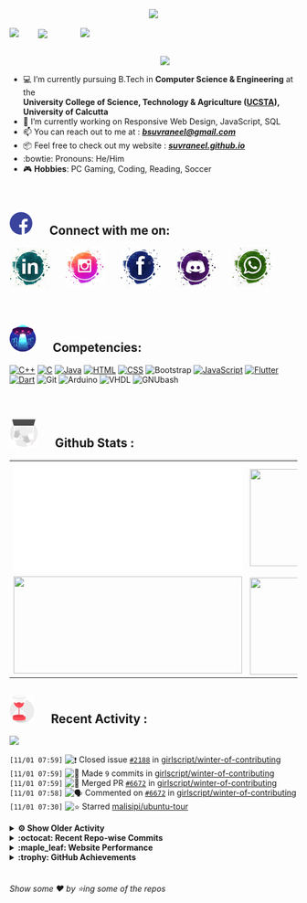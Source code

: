 <!--
[![Header](https://raw.githubusercontent.com/Suvraneel/Suvraneel/master/res/Github%20readme%20Header.png "Portfolio Website")]
(https://suvraneel.github.io/)
-->
<p align="center">
<img src="https://profile-counter.glitch.me/{Suvraneel}/count.svg"></p>

<p>
  <a href=https://open.spotify.com/user/4bio4arq8izb9sba4ly6al54v>
   <img align="right" src="https://spotify-diablo.vercel.app/api/spotify" height=auto width="380">
  </a>
  <img align="center" src="https://readme-typing-svg.herokuapp.com?font=Playfair+Display&color=F70000&size=30&center=true&vCenter=true&multiline=true&weight=100&height=100&width=220&lines=Hey+there%2C;I'm+Suvraneel+!">
  <img align="left" src="https://media.tenor.com/images/043986fe5f470eeb6d86515e6cda30fe/tenor.gif" width="50">
</p>
<br>
<a href="https://suvraneel.github.io" target="_blank"><img align='right' src="https://raw.githubusercontent.com/Suvraneel/Suvraneel/master/res/readme_banner.gif" width="240" height="auto"></a>
<br>

- :computer: I’m currently pursuing B.Tech in **Computer Science & Engineering** at the  
   **University College of Science, Technology & Agriculture ([UCSTA](http://www.caluniv-ucsta.net/)), University of Calcutta**
- :crystal_ball: I’m currently working on Responsive Web Design, JavaScript, SQL
- :mailbox: You can reach out to me at : ***bsuvraneel@gmail.com***
- :package: Feel free to check out my website : [***suvraneel.github.io***](https://suvraneel.github.io/)
- :bowtie: Pronouns: He/Him
- :video_game: **Hobbies**: PC Gaming, Coding, Reading, Soccer

<br>
<h2 align=left>
<img src="https://raw.githubusercontent.com/Suvraneel/Suvraneel/master/res/social.gif" height="40" width= auto>
&nbsp;&nbsp;&nbsp;&nbsp;
Connect with me on:
<br></h2>

<p>
<a href="https://www.linkedin.com/in/suvraneel-bhuin" target="_blank">
<img src="https://raw.githubusercontent.com/Suvraneel/Suvraneel/master/res/in.png" height="70" width= auto></a>
&nbsp;&nbsp;&nbsp;&nbsp;&nbsp;
<a href="https://www.instagram.com/el_diablo_suvraneel" target="_blank">
<img src="https://github.com/Suvraneel/Suvraneel/blob/master/res/ig.png" height="70" width= auto></a>
&nbsp;&nbsp;&nbsp;&nbsp;&nbsp;
<!--<a href="https://github.com/Suvraneel" target="_blank">
<img src="https://raw.githubusercontent.com/Suvraneel/Suvraneel/master/res/github.png" height="35" width= auto></a>
&nbsp;&nbsp;&nbsp;&nbsp;&nbsp;-->
<a href="https://www.facebook.com/suvraneel.bhuin" target="_blank">
<img src="https://raw.githubusercontent.com/Suvraneel/Suvraneel/master/res/fb.png" height="70" width= auto></a>
&nbsp;&nbsp;&nbsp;&nbsp;&nbsp;
<a href="https://discord.com/users/851345743935045652/" id="discord">
<img src="https://raw.githubusercontent.com/Suvraneel/Suvraneel/master/res/dc.jpg" height="70" width= auto></a>
&nbsp;&nbsp;&nbsp;&nbsp;&nbsp;
<a href="https://api.whatsapp.com/send?phone=917001967224&text=Hi!%20Suvraneel!!" id="whatsapp">
<img src="https://raw.githubusercontent.com/Suvraneel/Suvraneel/master/res/wp.png" height="70" width= auto></a>
</p>

<!-- Attribution: "Icon made by Freepik from www.flaticon.com"-->
<!--
- **Gmail**: &nbsp;&nbsp;&nbsp;&nbsp;&nbsp;&nbsp;&nbsp;&nbsp;&nbsp;&nbsp;&nbsp;&nbsp; bsuvraneel@gmail.com
- **LinkedIn**: &nbsp;&nbsp;&nbsp;&nbsp;&nbsp;&nbsp;&nbsp;&nbsp; https://www.linkedin.com/in/suvraneel-bhuin/
- **Facebook**: &nbsp;&nbsp;&nbsp;&nbsp;&nbsp;&nbsp; https://www.facebook.com/suvraneel.bhuin
- **Instagram**: &nbsp;&nbsp;&nbsp;&nbsp;&nbsp; https://www.instagram.com/el_diablo_suvraneel
- **Discord**: &nbsp;&nbsp;&nbsp;&nbsp;&nbsp;&nbsp;&nbsp;&nbsp;&nbsp; https://discord.com/users/851345743935045652/
- **WhatsApp**: &nbsp;&nbsp;&nbsp; [+91 7001967224](https://api.whatsapp.com/send?phone=917001967224&text=Hi!%20Suvraneel!!)
-->

<br>
<h2 align=left>
<img src="https://raw.githubusercontent.com/Suvraneel/Suvraneel/master/res/ufo.gif" height="50" width= auto>
&nbsp;&nbsp;&nbsp;&nbsp;
Competencies:
<br></h2>

[![C++](https://img.shields.io/badge/CPP-blue?style=for-the-badge&logo=cplusplus&labelColor=006199)](https://github.com/Suvraneel/Codechef/search?l=c%2B%2B)
[![C](https://img.shields.io/badge/C-black?style=for-the-badge&logo=c&labelColor=black&color=404040)](https://github.com/Suvraneel/Codechef/search?l=C)
[![Java](https://img.shields.io/badge/Java-orange?style=for-the-badge&logo=java&labelColor=e65c00&color=FE7D37)](https://github.com/Suvraneel/Codechef/search?l=Java)
[![HTML](https://img.shields.io/badge/HTML5-black?style=for-the-badge&logo=html5&labelColor=black&color=red)](https://github.com/Suvraneel/Suvraneel.github.io/search?l=html)
[![CSS](https://img.shields.io/badge/CSS3-blue?style=for-the-badge&logo=css3&labelColor=006199)](https://github.com/Suvraneel/Suvraneel.github.io/search?l=CSS)
![Bootstrap](https://img.shields.io/badge/Bootstrap-purple?style=for-the-badge&logo=bootstrap&labelColor=black&color=7952B3)
[![JavaScript](https://img.shields.io/badge/Javascript-yellow?style=for-the-badge&logo=javascript&labelColor=black&color=DFA200)](https://github.com/Suvraneel/Suvraneel/search?l=javascript)
[![Flutter](https://img.shields.io/badge/Flutter-blue?style=for-the-badge&logo=flutter&labelColor=0a97c2&color=0dbdf2)](https://github.com/Suvraneel/Diablo-Music/search?l=dart)
[![Dart](https://img.shields.io/badge/Dart-blue?style=for-the-badge&logo=dart&labelColor=1f7a7a&color=2eb8b8)](https://github.com/Suvraneel/Diablo-Music/search?l=dart)
![Git](https://img.shields.io/badge/Git-red?style=for-the-badge&logo=git&labelColor=black&color=red)
![Arduino](https://img.shields.io/badge/Arduino-blue?style=for-the-badge&logo=arduino&labelColor=black&color=00979D)
![VHDL](https://img.shields.io/badge/VHDL-red?style=for-the-badge&logo=xilinx&labelColor=cc0000&color=ff4d4d)
![GNUbash](https://img.shields.io/badge/GNU_Bash-blue?style=for-the-badge&logo=gnubash&labelColor=black&color=4EAA25)

<br>
<h2 align=left>
<img src="https://raw.githubusercontent.com/Suvraneel/Suvraneel/master/res/laptop.gif" height="50" width= auto>
&nbsp;&nbsp;&nbsp;&nbsp;
Github Stats :
<br></h2>

<table>
  <tr>
    <td align="center">
      <img alt="" width="400" src="https://github.com/Suvraneel/Suvraneel/blob/master/metrics.plugin.isocalendar.svg">
    </td>
    <td align="center">
        <img align="right" src ="https://github-readme-stats.vercel.app/api/top-langs/?username=suvraneel&layout=compact&hide_border=true&theme=vision-friendly-dark&langs_count=10&hide=jupyter%20notebook,tex,php" height="170px" width="360px">
    </td>
  </tr>
  <tr>
    <td align="center">
      <img alt="" width="400" src="https://github-readme-stats.vercel.app/api?username=suvraneel&show_icons=true&theme=vision-friendly-dark&hide_border=true" width="360px" height="170px" >
    </td>
    <td align="center">
        <img align="right" src ="https://github-readme-streak-stats.herokuapp.com?user=suvraneel&theme=vision-friendly-dark&hide_border=true" width="360px" height="170px">
    </td>
  </tr>
</table>

<!--
  <img align="left" src="https://github.com/lowlighter/lowlighter/blob/master/metrics.plugin.isocalendar.svg" width="300" height="180">
  <img align="right" src ="https://github-readme-stats.vercel.app/api/top-langs/?username=suvraneel&layout=compact&hide_border=true&theme=vision-friendly-dark&langs_count=10&hide=jupyter%20notebook,tex,php" width="300" height="180">
  <img align="left" src = "https://github-readme-stats.vercel.app/api?username=suvraneel&show_icons=true&theme=vision-friendly-dark&hide_border=true" width="300" height="180">
  <img align="right" src = "https://github-readme-streak-stats.herokuapp.com?user=suvraneel&theme=vision-friendly-dark&hide_border=true" width="300" height="180">
-->

<h2 align="left">
<img src="https://raw.githubusercontent.com/Suvraneel/Suvraneel/master/res/hourglass1.gif" height="50" width= auto>
&nbsp;&nbsp;&nbsp;&nbsp;
Recent Activity :
<br></h2>

<img src="https://activity-graph.herokuapp.com/graph?username=Suvraneel&bg_color=000000&line=ffb812&area=true&color=8135fc&hide_border=true&hide_title=true">

<!--START_SECTION:activity-->
`[11/01 07:59]` <img alt="❗️" src="https://github.com/cheesits456/github-activity-readme/raw/master/icons/issue.png" align="top" height="18"> Closed issue [`#2188`](https://github.com//girlscript/winter-of-contributing/issues/2188 'Number System conversion Programs') in [girlscript/winter-of-contributing](https://github.com/girlscript/winter-of-contributing)  
`[11/01 07:59]` <img alt="📝" src="https://github.com/cheesits456/github-activity-readme/raw/master/icons/commit.png" align="top" height="18"> Made `9` commits in [girlscript/winter-of-contributing](https://github.com/girlscript/winter-of-contributing)  
`[11/01 07:59]` <img alt="🎉" src="https://github.com/cheesits456/github-activity-readme/raw/master/icons/merge.png" align="top" height="18"> Merged PR [`#6672`](https://github.com//girlscript/winter-of-contributing/pull/6672 'Number System Conversion Programs in C++') in [girlscript/winter-of-contributing](https://github.com/girlscript/winter-of-contributing)  
`[11/01 07:58]` <img alt="🗣" src="https://github.com/cheesits456/github-activity-readme/raw/master/icons/comment.png" align="top" height="18"> Commented on [`#6672`](https://github.com//girlscript/winter-of-contributing/issues/6672 'Number System Conversion Programs in C++') in [girlscript/winter-of-contributing](https://github.com/girlscript/winter-of-contributing)  
`[11/01 07:30]` <img alt="⭐" src="https://github.com/cheesits456/github-activity-readme/raw/master/icons/star.png" align="top" height="18"> Starred [malisipi/ubuntu-tour](https://github.com/malisipi/ubuntu-tour)  

<details><summary><b> ⚙️ Show Older Activity</b></summary>

`[10/31 18:57]` <img alt="🔍" src="https://github.com/cheesits456/github-activity-readme/raw/master/icons/review.png" align="top" height="18"> Reviewed [`#6672`](https://github.com//girlscript/winter-of-contributing/pull/6672 'Number System Conversion Programs in C++') in [girlscript/winter-of-contributing](https://github.com/girlscript/winter-of-contributing)  
`[10/31 18:57]` <img alt="🔍" src="https://github.com/cheesits456/github-activity-readme/raw/master/icons/review.png" align="top" height="18"> Reviewed [`#6672`](https://github.com//girlscript/winter-of-contributing/pull/6672 'Number System Conversion Programs in C++') in [girlscript/winter-of-contributing](https://github.com/girlscript/winter-of-contributing)  
`[10/31 18:52]` <img alt="❗️" src="https://github.com/cheesits456/github-activity-readme/raw/master/icons/issue.png" align="top" height="18"> Closed issue [`#6800`](https://github.com//girlscript/winter-of-contributing/issues/6800 'Flood Fill Problem in C++') in [girlscript/winter-of-contributing](https://github.com/girlscript/winter-of-contributing)  
`[10/31 18:52]` <img alt="📝" src="https://github.com/cheesits456/github-activity-readme/raw/master/icons/commit.png" align="top" height="18"> Made `9` commits in [girlscript/winter-of-contributing](https://github.com/girlscript/winter-of-contributing)  
`[10/31 18:52]` <img alt="🎉" src="https://github.com/cheesits456/github-activity-readme/raw/master/icons/merge.png" align="top" height="18"> Merged PR [`#6938`](https://github.com//girlscript/winter-of-contributing/pull/6938 'Added Flood Fill Problem') in [girlscript/winter-of-contributing](https://github.com/girlscript/winter-of-contributing)  
`[10/31 18:52]` <img alt="🗣" src="https://github.com/cheesits456/github-activity-readme/raw/master/icons/comment.png" align="top" height="18"> Commented on [`#6938`](https://github.com//girlscript/winter-of-contributing/issues/6938 'Added Flood Fill Problem') in [girlscript/winter-of-contributing](https://github.com/girlscript/winter-of-contributing)  
`[10/31 18:52]` <img alt="📝" src="https://github.com/cheesits456/github-activity-readme/raw/master/icons/commit.png" align="top" height="18"> Made `2` commits in [aman12207/winter-of-contributing](https://github.com/aman12207/winter-of-contributing)  
`[10/31 16:55]` <img alt="❗️" src="https://github.com/cheesits456/github-activity-readme/raw/master/icons/issue.png" align="top" height="18"> Closed issue [`#6671`](https://github.com//girlscript/winter-of-contributing/issues/6671 'Fenwick Tree ') in [girlscript/winter-of-contributing](https://github.com/girlscript/winter-of-contributing)  
`[10/31 16:55]` <img alt="📝" src="https://github.com/cheesits456/github-activity-readme/raw/master/icons/commit.png" align="top" height="18"> Made `10` commits in [girlscript/winter-of-contributing](https://github.com/girlscript/winter-of-contributing)  
`[10/31 16:55]` <img alt="🎉" src="https://github.com/cheesits456/github-activity-readme/raw/master/icons/merge.png" align="top" height="18"> Merged PR [`#6910`](https://github.com//girlscript/winter-of-contributing/pull/6910 'Fenwick Tree') in [girlscript/winter-of-contributing](https://github.com/girlscript/winter-of-contributing)  
`[10/31 16:55]` <img alt="🗣" src="https://github.com/cheesits456/github-activity-readme/raw/master/icons/comment.png" align="top" height="18"> Commented on [`#6910`](https://github.com//girlscript/winter-of-contributing/issues/6910 'Fenwick Tree') in [girlscript/winter-of-contributing](https://github.com/girlscript/winter-of-contributing)  
`[10/31 13:42]` <img alt="🔍" src="https://github.com/cheesits456/github-activity-readme/raw/master/icons/review.png" align="top" height="18"> Reviewed [`#6938`](https://github.com//girlscript/winter-of-contributing/pull/6938 'Added Flood Fill Problem') in [girlscript/winter-of-contributing](https://github.com/girlscript/winter-of-contributing)  
`[10/31 13:42]` <img alt="🔍" src="https://github.com/cheesits456/github-activity-readme/raw/master/icons/review.png" align="top" height="18"> Reviewed [`#6938`](https://github.com//girlscript/winter-of-contributing/pull/6938 'Added Flood Fill Problem') in [girlscript/winter-of-contributing](https://github.com/girlscript/winter-of-contributing)  
`[10/31 07:08]` <img alt="🗣" src="https://github.com/cheesits456/github-activity-readme/raw/master/icons/comment.png" align="top" height="18"> Commented on [`#6938`](https://github.com//girlscript/winter-of-contributing/issues/6938 'Added Flood Fill Problem') in [girlscript/winter-of-contributing](https://github.com/girlscript/winter-of-contributing)  
`[10/31 07:07]` <img alt="📝" src="https://github.com/cheesits456/github-activity-readme/raw/master/icons/commit.png" align="top" height="18"> Made `1` commit in [aman12207/winter-of-contributing](https://github.com/aman12207/winter-of-contributing)  
`[10/31 07:01]` <img alt="🔍" src="https://github.com/cheesits456/github-activity-readme/raw/master/icons/review.png" align="top" height="18"> Reviewed [`#6910`](https://github.com//girlscript/winter-of-contributing/pull/6910 'Fenwick Tree') in [girlscript/winter-of-contributing](https://github.com/girlscript/winter-of-contributing)  
`[10/31 07:01]` <img alt="🔍" src="https://github.com/cheesits456/github-activity-readme/raw/master/icons/review.png" align="top" height="18"> Reviewed [`#6910`](https://github.com//girlscript/winter-of-contributing/pull/6910 'Fenwick Tree') in [girlscript/winter-of-contributing](https://github.com/girlscript/winter-of-contributing)  
`[10/31 06:53]` <img alt="🔍" src="https://github.com/cheesits456/github-activity-readme/raw/master/icons/review.png" align="top" height="18"> Reviewed [`#6910`](https://github.com//girlscript/winter-of-contributing/pull/6910 'Fenwick Tree') in [girlscript/winter-of-contributing](https://github.com/girlscript/winter-of-contributing)  
`[10/31 06:53]` <img alt="🔍" src="https://github.com/cheesits456/github-activity-readme/raw/master/icons/review.png" align="top" height="18"> Reviewed [`#6910`](https://github.com//girlscript/winter-of-contributing/pull/6910 'Fenwick Tree') in [girlscript/winter-of-contributing](https://github.com/girlscript/winter-of-contributing)  
`[10/31 06:33]` <img alt="❗️" src="https://github.com/cheesits456/github-activity-readme/raw/master/icons/issue.png" align="top" height="18"> Closed issue [`#6747`](https://github.com//girlscript/winter-of-contributing/issues/6747 'program to print Fibonacci series in c using recursion') in [girlscript/winter-of-contributing](https://github.com/girlscript/winter-of-contributing)  
`[10/31 06:33]` <img alt="🗣" src="https://github.com/cheesits456/github-activity-readme/raw/master/icons/comment.png" align="top" height="18"> Commented on [`#6751`](https://github.com//girlscript/winter-of-contributing/issues/6751 'program to print Fibonacci series in c using recursion') in [girlscript/winter-of-contributing](https://github.com/girlscript/winter-of-contributing)  
`[10/31 06:33]` <img alt="📝" src="https://github.com/cheesits456/github-activity-readme/raw/master/icons/commit.png" align="top" height="18"> Made `5` commits in [girlscript/winter-of-contributing](https://github.com/girlscript/winter-of-contributing)  
`[10/31 06:33]` <img alt="🎉" src="https://github.com/cheesits456/github-activity-readme/raw/master/icons/merge.png" align="top" height="18"> Merged PR [`#6751`](https://github.com//girlscript/winter-of-contributing/pull/6751 'program to print Fibonacci series in c using recursion') in [girlscript/winter-of-contributing](https://github.com/girlscript/winter-of-contributing)  
`[10/31 06:31]` <img alt="🔍" src="https://github.com/cheesits456/github-activity-readme/raw/master/icons/review.png" align="top" height="18"> Reviewed [`#6728`](https://github.com//girlscript/winter-of-contributing/pull/6728 'Structured Binding') in [girlscript/winter-of-contributing](https://github.com/girlscript/winter-of-contributing)  
`[10/31 06:31]` <img alt="🔍" src="https://github.com/cheesits456/github-activity-readme/raw/master/icons/review.png" align="top" height="18"> Reviewed [`#6728`](https://github.com//girlscript/winter-of-contributing/pull/6728 'Structured Binding') in [girlscript/winter-of-contributing](https://github.com/girlscript/winter-of-contributing)  
`[10/31 06:21]` <img alt="📝" src="https://github.com/cheesits456/github-activity-readme/raw/master/icons/commit.png" align="top" height="18"> Made `2` commits in [Suvraneel/Suvraneel](https://github.com/Suvraneel/Suvraneel)  
`[10/31 06:21]` <img alt="🎉" src="https://github.com/cheesits456/github-activity-readme/raw/master/icons/merge.png" align="top" height="18"> Merged PR [`#11`](https://github.com//Suvraneel/Suvraneel/pull/11 '[ImgBot] Optimize images') in [Suvraneel/Suvraneel](https://github.com/Suvraneel/Suvraneel)  
`[10/30 15:11]` <img alt="❗️" src="https://github.com/cheesits456/github-activity-readme/raw/master/icons/issue.png" align="top" height="18"> Closed issue [`#6960`](https://github.com//girlscript/winter-of-contributing/issues/6960 'Audio for Dynamic memory allocation in C') in [girlscript/winter-of-contributing](https://github.com/girlscript/winter-of-contributing)  
`[10/30 15:10]` <img alt="🗣" src="https://github.com/cheesits456/github-activity-readme/raw/master/icons/comment.png" align="top" height="18"> Commented on [`#6962`](https://github.com//girlscript/winter-of-contributing/issues/6962 'Audio for Dynamic memory allocation') in [girlscript/winter-of-contributing](https://github.com/girlscript/winter-of-contributing)  
`[10/30 15:10]` <img alt="📝" src="https://github.com/cheesits456/github-activity-readme/raw/master/icons/commit.png" align="top" height="18"> Made `14` commits in [girlscript/winter-of-contributing](https://github.com/girlscript/winter-of-contributing)  
`[10/30 15:10]` <img alt="🎉" src="https://github.com/cheesits456/github-activity-readme/raw/master/icons/merge.png" align="top" height="18"> Merged PR [`#6962`](https://github.com//girlscript/winter-of-contributing/pull/6962 'Audio for Dynamic memory allocation') in [girlscript/winter-of-contributing](https://github.com/girlscript/winter-of-contributing)  
`[10/30 14:47]` <img alt="🗣" src="https://github.com/cheesits456/github-activity-readme/raw/master/icons/comment.png" align="top" height="18"> Commented on [`#6962`](https://github.com//girlscript/winter-of-contributing/issues/6962 'Audio for Dynamic memory allocation') in [girlscript/winter-of-contributing](https://github.com/girlscript/winter-of-contributing)  
`[10/30 14:33]` <img alt="🗣" src="https://github.com/cheesits456/github-activity-readme/raw/master/icons/comment.png" align="top" height="18"> Commented on [`#6962`](https://github.com//girlscript/winter-of-contributing/issues/6962 'Audio for Dynamic memory allocation') in [girlscript/winter-of-contributing](https://github.com/girlscript/winter-of-contributing)  
`[10/30 14:29]` <img alt="🗣" src="https://github.com/cheesits456/github-activity-readme/raw/master/icons/comment.png" align="top" height="18"> Commented on [`#6962`](https://github.com//girlscript/winter-of-contributing/issues/6962 'Audio for Dynamic memory allocation') in [girlscript/winter-of-contributing](https://github.com/girlscript/winter-of-contributing)  
`[10/30 13:56]` <img alt="🔍" src="https://github.com/cheesits456/github-activity-readme/raw/master/icons/review.png" align="top" height="18"> Reviewed [`#6962`](https://github.com//girlscript/winter-of-contributing/pull/6962 'Audio for Dynamic memory allocation') in [girlscript/winter-of-contributing](https://github.com/girlscript/winter-of-contributing)  
`[10/30 13:55]` <img alt="🔍" src="https://github.com/cheesits456/github-activity-readme/raw/master/icons/review.png" align="top" height="18"> Reviewed [`#6962`](https://github.com//girlscript/winter-of-contributing/pull/6962 'Audio for Dynamic memory allocation') in [girlscript/winter-of-contributing](https://github.com/girlscript/winter-of-contributing)  
`[10/30 13:55]` <img alt="🔍" src="https://github.com/cheesits456/github-activity-readme/raw/master/icons/review.png" align="top" height="18"> Reviewed [`#6962`](https://github.com//girlscript/winter-of-contributing/pull/6962 'Audio for Dynamic memory allocation') in [girlscript/winter-of-contributing](https://github.com/girlscript/winter-of-contributing)  
`[10/30 12:10]` <img alt="❗️" src="https://github.com/cheesits456/github-activity-readme/raw/master/icons/issue.png" align="top" height="18"> Closed issue [`#6389`](https://github.com//girlscript/winter-of-contributing/issues/6389 'Comments in C/CPP') in [girlscript/winter-of-contributing](https://github.com/girlscript/winter-of-contributing)  
`[10/30 12:09]` <img alt="📝" src="https://github.com/cheesits456/github-activity-readme/raw/master/icons/commit.png" align="top" height="18"> Made `7` commits in [girlscript/winter-of-contributing](https://github.com/girlscript/winter-of-contributing)  
`[10/30 12:09]` <img alt="🎉" src="https://github.com/cheesits456/github-activity-readme/raw/master/icons/merge.png" align="top" height="18"> Merged PR [`#6959`](https://github.com//girlscript/winter-of-contributing/pull/6959 'Comments in C_CPP') in [girlscript/winter-of-contributing](https://github.com/girlscript/winter-of-contributing)  
`[10/30 12:09]` <img alt="🗣" src="https://github.com/cheesits456/github-activity-readme/raw/master/icons/comment.png" align="top" height="18"> Commented on [`#6959`](https://github.com//girlscript/winter-of-contributing/issues/6959 'Comments in C_CPP') in [girlscript/winter-of-contributing](https://github.com/girlscript/winter-of-contributing)  
`[10/30 12:04]` <img alt="🗣" src="https://github.com/cheesits456/github-activity-readme/raw/master/icons/comment.png" align="top" height="18"> Commented on [`#6959`](https://github.com//girlscript/winter-of-contributing/issues/6959 'Comments in C_CPP') in [girlscript/winter-of-contributing](https://github.com/girlscript/winter-of-contributing)  
`[10/30 12:02]` <img alt="🔍" src="https://github.com/cheesits456/github-activity-readme/raw/master/icons/review.png" align="top" height="18"> Reviewed [`#6959`](https://github.com//girlscript/winter-of-contributing/pull/6959 'Comments in C_CPP') in [girlscript/winter-of-contributing](https://github.com/girlscript/winter-of-contributing)  
`[10/30 12:02]` <img alt="🔍" src="https://github.com/cheesits456/github-activity-readme/raw/master/icons/review.png" align="top" height="18"> Reviewed [`#6959`](https://github.com//girlscript/winter-of-contributing/pull/6959 'Comments in C_CPP') in [girlscript/winter-of-contributing](https://github.com/girlscript/winter-of-contributing)  
`[10/30 11:50]` <img alt="🗣" src="https://github.com/cheesits456/github-activity-readme/raw/master/icons/comment.png" align="top" height="18"> Commented on [`#6871`](https://github.com//girlscript/winter-of-contributing/issues/6871 'Added Audio for Dynamic memory allocation in C') in [girlscript/winter-of-contributing](https://github.com/girlscript/winter-of-contributing)  
`[10/30 07:01]` <img alt="🗣" src="https://github.com/cheesits456/github-activity-readme/raw/master/icons/comment.png" align="top" height="18"> Commented on [`#6938`](https://github.com//girlscript/winter-of-contributing/issues/6938 'Added Flood Fill Problem') in [girlscript/winter-of-contributing](https://github.com/girlscript/winter-of-contributing)  
`[10/30 06:06]` <img alt="🗣" src="https://github.com/cheesits456/github-activity-readme/raw/master/icons/comment.png" align="top" height="18"> Commented on [`#6871`](https://github.com//girlscript/winter-of-contributing/issues/6871 'Added Audio for Dynamic memory allocation in C') in [girlscript/winter-of-contributing](https://github.com/girlscript/winter-of-contributing)  
`[10/30 06:06]` <img alt="📝" src="https://github.com/cheesits456/github-activity-readme/raw/master/icons/commit.png" align="top" height="18"> Made `2` commits in [Suvraneel/Suvraneel](https://github.com/Suvraneel/Suvraneel)  
`[10/30 06:06]` <img alt="🎉" src="https://github.com/cheesits456/github-activity-readme/raw/master/icons/merge.png" align="top" height="18"> Merged PR [`#10`](https://github.com//Suvraneel/Suvraneel/pull/10 '[ImgBot] Optimize images') in [Suvraneel/Suvraneel](https://github.com/Suvraneel/Suvraneel)  
`[10/30 06:05]` <img alt="🔍" src="https://github.com/cheesits456/github-activity-readme/raw/master/icons/review.png" align="top" height="18"> Reviewed [`#6883`](https://github.com//girlscript/winter-of-contributing/pull/6883 'C/CPP: XOR Linked List Documentation') in [girlscript/winter-of-contributing](https://github.com/girlscript/winter-of-contributing)  
`[10/28 21:54]` <img alt="⭐" src="https://github.com/cheesits456/github-activity-readme/raw/master/icons/star.png" align="top" height="18"> Starred [Ronak-59/Stock-Prediction](https://github.com/Ronak-59/Stock-Prediction)  
`[10/28 21:50]` <img alt="⭐" src="https://github.com/cheesits456/github-activity-readme/raw/master/icons/star.png" align="top" height="18"> Starred [vsjha18/nsetools](https://github.com/vsjha18/nsetools)  
`[10/28 21:35]` <img alt="📝" src="https://github.com/cheesits456/github-activity-readme/raw/master/icons/commit.png" align="top" height="18"> Made `1` commit in [Suvraneel/fcc-machine-learning-with-python](https://github.com/Suvraneel/fcc-machine-learning-with-python)  
`[10/28 21:29]` <img alt="⭐" src="https://github.com/cheesits456/github-activity-readme/raw/master/icons/star.png" align="top" height="18"> Starred [mwitiderrick/stockprice](https://github.com/mwitiderrick/stockprice)  
`[10/28 21:12]` <img alt="📝" src="https://github.com/cheesits456/github-activity-readme/raw/master/icons/commit.png" align="top" height="18"> Made `1` commit in [Suvraneel/fcc-machine-learning-with-python](https://github.com/Suvraneel/fcc-machine-learning-with-python)  
`[10/28 19:55]` <img alt="⭐" src="https://github.com/cheesits456/github-activity-readme/raw/master/icons/star.png" align="top" height="18"> Starred [MiloMallo/Stock](https://github.com/MiloMallo/Stock)  
`[10/28 19:53]` <img alt="🗣" src="https://github.com/cheesits456/github-activity-readme/raw/master/icons/comment.png" align="top" height="18"> Commented on [`#6700`](https://github.com//girlscript/winter-of-contributing/issues/6700 'Added Audio for types Of loops in C') in [girlscript/winter-of-contributing](https://github.com/girlscript/winter-of-contributing)  
`[10/28 15:05]` <img alt="🗣" src="https://github.com/cheesits456/github-activity-readme/raw/master/icons/comment.png" align="top" height="18"> Commented on [`#6700`](https://github.com//girlscript/winter-of-contributing/issues/6700 'Added Audio for types Of loops in C') in [girlscript/winter-of-contributing](https://github.com/girlscript/winter-of-contributing)  
`[10/28 15:03]` <img alt="🗣" src="https://github.com/cheesits456/github-activity-readme/raw/master/icons/comment.png" align="top" height="18"> Commented on [`#6700`](https://github.com//girlscript/winter-of-contributing/issues/6700 'Added Audio for types Of loops in C') in [girlscript/winter-of-contributing](https://github.com/girlscript/winter-of-contributing)  
`[10/28 15:03]` <img alt="📝" src="https://github.com/cheesits456/github-activity-readme/raw/master/icons/commit.png" align="top" height="18"> Made `11` commits in [girlscript/winter-of-contributing](https://github.com/girlscript/winter-of-contributing)  
`[10/28 15:03]` <img alt="🎉" src="https://github.com/cheesits456/github-activity-readme/raw/master/icons/merge.png" align="top" height="18"> Merged PR [`#6700`](https://github.com//girlscript/winter-of-contributing/pull/6700 'Added Audio for types Of loops in C') in [girlscript/winter-of-contributing](https://github.com/girlscript/winter-of-contributing)  
`[10/28 15:01]` <img alt="🔍" src="https://github.com/cheesits456/github-activity-readme/raw/master/icons/review.png" align="top" height="18"> Reviewed [`#6331`](https://github.com//girlscript/winter-of-contributing/pull/6331 'Heap Sort in C') in [girlscript/winter-of-contributing](https://github.com/girlscript/winter-of-contributing)  
`[10/28 15:00]` <img alt="🗣" src="https://github.com/cheesits456/github-activity-readme/raw/master/icons/comment.png" align="top" height="18"> Commented on [`#6331`](https://github.com//girlscript/winter-of-contributing/issues/6331 'Heap Sort in C') in [girlscript/winter-of-contributing](https://github.com/girlscript/winter-of-contributing)  
`[10/28 14:58]` <img alt="❗️" src="https://github.com/cheesits456/github-activity-readme/raw/master/icons/issue.png" align="top" height="18"> Closed issue [`#6546`](https://github.com//girlscript/winter-of-contributing/issues/6546 'C_CPP: \'inline\' Functions') in [girlscript/winter-of-contributing](https://github.com/girlscript/winter-of-contributing)  
`[10/28 14:57]` <img alt="🔍" src="https://github.com/cheesits456/github-activity-readme/raw/master/icons/review.png" align="top" height="18"> Reviewed [`#6700`](https://github.com//girlscript/winter-of-contributing/pull/6700 'Added Audio for types Of loops in C') in [girlscript/winter-of-contributing](https://github.com/girlscript/winter-of-contributing)  
`[10/28 14:57]` <img alt="🔍" src="https://github.com/cheesits456/github-activity-readme/raw/master/icons/review.png" align="top" height="18"> Reviewed [`#6700`](https://github.com//girlscript/winter-of-contributing/pull/6700 'Added Audio for types Of loops in C') in [girlscript/winter-of-contributing](https://github.com/girlscript/winter-of-contributing)  
`[10/28 14:57]` <img alt="🔍" src="https://github.com/cheesits456/github-activity-readme/raw/master/icons/review.png" align="top" height="18"> Reviewed [`#6700`](https://github.com//girlscript/winter-of-contributing/pull/6700 'Added Audio for types Of loops in C') in [girlscript/winter-of-contributing](https://github.com/girlscript/winter-of-contributing)  
`[10/28 14:39]` <img alt="🗣" src="https://github.com/cheesits456/github-activity-readme/raw/master/icons/comment.png" align="top" height="18"> Commented on [`#6567`](https://github.com//girlscript/winter-of-contributing/issues/6567 'C_CPP: \'inline\' Functions') in [girlscript/winter-of-contributing](https://github.com/girlscript/winter-of-contributing)  
`[10/28 14:39]` <img alt="📝" src="https://github.com/cheesits456/github-activity-readme/raw/master/icons/commit.png" align="top" height="18"> Made `6` commits in [girlscript/winter-of-contributing](https://github.com/girlscript/winter-of-contributing)  
`[10/28 14:39]` <img alt="🎉" src="https://github.com/cheesits456/github-activity-readme/raw/master/icons/merge.png" align="top" height="18"> Merged PR [`#6567`](https://github.com//girlscript/winter-of-contributing/pull/6567 'C_CPP: \'inline\' Functions') in [girlscript/winter-of-contributing](https://github.com/girlscript/winter-of-contributing)  
`[10/28 14:38]` <img alt="🗣" src="https://github.com/cheesits456/github-activity-readme/raw/master/icons/comment.png" align="top" height="18"> Commented on [`#6567`](https://github.com//girlscript/winter-of-contributing/issues/6567 'C_CPP: \'inline\' Functions') in [girlscript/winter-of-contributing](https://github.com/girlscript/winter-of-contributing)  
`[10/28 06:22]` <img alt="📝" src="https://github.com/cheesits456/github-activity-readme/raw/master/icons/commit.png" align="top" height="18"> Made `2` commits in [Suvraneel/Suvraneel](https://github.com/Suvraneel/Suvraneel)  
`[10/28 06:22]` <img alt="🎉" src="https://github.com/cheesits456/github-activity-readme/raw/master/icons/merge.png" align="top" height="18"> Merged PR [`#9`](https://github.com//Suvraneel/Suvraneel/pull/9 '[ImgBot] Optimize images') in [Suvraneel/Suvraneel](https://github.com/Suvraneel/Suvraneel)  
`[10/28 06:21]` <img alt="🗣" src="https://github.com/cheesits456/github-activity-readme/raw/master/icons/comment.png" align="top" height="18"> Commented on [`#6525`](https://github.com//girlscript/winter-of-contributing/issues/6525 'Comments in C/CPP') in [girlscript/winter-of-contributing](https://github.com/girlscript/winter-of-contributing)  
`[10/27 18:44]` <img alt="📝" src="https://github.com/cheesits456/github-activity-readme/raw/master/icons/commit.png" align="top" height="18"> Made `2` commits in [Suvraneel/Suvraneel](https://github.com/Suvraneel/Suvraneel)  
`[10/27 18:44]` <img alt="🎉" src="https://github.com/cheesits456/github-activity-readme/raw/master/icons/merge.png" align="top" height="18"> Merged PR [`#8`](https://github.com//Suvraneel/Suvraneel/pull/8 '[ImgBot] Optimize images') in [Suvraneel/Suvraneel](https://github.com/Suvraneel/Suvraneel)  
`[10/27 18:42]` <img alt="❗️" src="https://github.com/cheesits456/github-activity-readme/raw/master/icons/issue.png" align="top" height="18"> Closed issue [`#6544`](https://github.com//girlscript/winter-of-contributing/issues/6544 'Tic Tac Toe in C++') in [girlscript/winter-of-contributing](https://github.com/girlscript/winter-of-contributing)  
`[10/27 18:42]` <img alt="📝" src="https://github.com/cheesits456/github-activity-readme/raw/master/icons/commit.png" align="top" height="18"> Made `17` commits in [girlscript/winter-of-contributing](https://github.com/girlscript/winter-of-contributing)  
`[10/27 18:42]` <img alt="🎉" src="https://github.com/cheesits456/github-activity-readme/raw/master/icons/merge.png" align="top" height="18"> Merged PR [`#6684`](https://github.com//girlscript/winter-of-contributing/pull/6684 'C/C++: Tic Tac Toe') in [girlscript/winter-of-contributing](https://github.com/girlscript/winter-of-contributing)  
`[10/27 18:41]` <img alt="📝" src="https://github.com/cheesits456/github-activity-readme/raw/master/icons/commit.png" align="top" height="18"> Made `1` commit in [Rijudas149/winter-of-contributing](https://github.com/Rijudas149/winter-of-contributing)  
`[10/27 17:43]` <img alt="🔍" src="https://github.com/cheesits456/github-activity-readme/raw/master/icons/review.png" align="top" height="18"> Reviewed [`#6567`](https://github.com//girlscript/winter-of-contributing/pull/6567 'C_CPP: \'inline\' Functions') in [girlscript/winter-of-contributing](https://github.com/girlscript/winter-of-contributing)  
`[10/27 17:43]` <img alt="🔍" src="https://github.com/cheesits456/github-activity-readme/raw/master/icons/review.png" align="top" height="18"> Reviewed [`#6567`](https://github.com//girlscript/winter-of-contributing/pull/6567 'C_CPP: \'inline\' Functions') in [girlscript/winter-of-contributing](https://github.com/girlscript/winter-of-contributing)  
`[10/27 09:28]` <img alt="🗣" src="https://github.com/cheesits456/github-activity-readme/raw/master/icons/comment.png" align="top" height="18"> Commented on [`#6721`](https://github.com//girlscript/winter-of-contributing/issues/6721 '[C/CPP]: Josephus Problem') in [girlscript/winter-of-contributing](https://github.com/girlscript/winter-of-contributing)  
`[10/27 09:27]` <img alt="📝" src="https://github.com/cheesits456/github-activity-readme/raw/master/icons/commit.png" align="top" height="18"> Made `3` commits in [girlscript/winter-of-contributing](https://github.com/girlscript/winter-of-contributing)  
`[10/27 09:27]` <img alt="🎉" src="https://github.com/cheesits456/github-activity-readme/raw/master/icons/merge.png" align="top" height="18"> Merged PR [`#6721`](https://github.com//girlscript/winter-of-contributing/pull/6721 '[C/CPP]: Josephus Problem') in [girlscript/winter-of-contributing](https://github.com/girlscript/winter-of-contributing)  
`[10/27 09:27]` <img alt="📝" src="https://github.com/cheesits456/github-activity-readme/raw/master/icons/commit.png" align="top" height="18"> Made `1` commit in [areenoverclouds/winter-of-contributing](https://github.com/areenoverclouds/winter-of-contributing)  
`[10/27 08:32]` <img alt="🗣" src="https://github.com/cheesits456/github-activity-readme/raw/master/icons/comment.png" align="top" height="18"> Commented on [`#6684`](https://github.com//girlscript/winter-of-contributing/issues/6684 'C/C++: Tic Tac Toe') in [girlscript/winter-of-contributing](https://github.com/girlscript/winter-of-contributing)  
`[10/27 08:30]` <img alt="📝" src="https://github.com/cheesits456/github-activity-readme/raw/master/icons/commit.png" align="top" height="18"> Made `3` commits in [Rijudas149/winter-of-contributing](https://github.com/Rijudas149/winter-of-contributing)  
`[10/27 06:31]` <img alt="🍴" src="https://github.com/cheesits456/github-activity-readme/raw/master/icons/fork.png" align="top" height="18"> Forked [anomitaghosh/anomitaghosh.github.io](https://github.com/anomitaghosh/anomitaghosh.github.io) to [Suvraneel/anomitaghosh.github.io](https://github.com/Suvraneel/anomitaghosh.github.io)  
`[10/26 11:28]` <img alt="🗣" src="https://github.com/cheesits456/github-activity-readme/raw/master/icons/comment.png" align="top" height="18"> Commented on [`#1185`](https://github.com//mwittrien/BetterDiscordAddons/issues/1185 '[BUG] - ShowConnections') in [mwittrien/BetterDiscordAddons](https://github.com/mwittrien/BetterDiscordAddons)  
`[10/26 11:17]` <img alt="❗️" src="https://github.com/cheesits456/github-activity-readme/raw/master/icons/issue.png" align="top" height="18"> Opened issue [`#1190`](https://github.com//mwittrien/BetterDiscordAddons/issues/1190 '[BUG] - PLUGIN/THEMENAME') in [mwittrien/BetterDiscordAddons](https://github.com/mwittrien/BetterDiscordAddons)  
`[10/26 11:05]` <img alt="❗️" src="https://github.com/cheesits456/github-activity-readme/raw/master/icons/issue.png" align="top" height="18"> Opened issue [`#95`](https://github.com//Design-and-Code/support/issues/95 'Please invite me to the GitHub Community Organization') in [Design-and-Code/support](https://github.com/Design-and-Code/support)  
`[10/25 20:12]` <img alt="🗣" src="https://github.com/cheesits456/github-activity-readme/raw/master/icons/comment.png" align="top" height="18"> Commented on [`#6700`](https://github.com//girlscript/winter-of-contributing/issues/6700 'Added Audio for types Of loops in C') in [girlscript/winter-of-contributing](https://github.com/girlscript/winter-of-contributing)  
`[10/25 20:09]` <img alt="📝" src="https://github.com/cheesits456/github-activity-readme/raw/master/icons/commit.png" align="top" height="18"> Made `3` commits in [girlscript/winter-of-contributing](https://github.com/girlscript/winter-of-contributing)  
`[10/25 20:06]` <img alt="❗️" src="https://github.com/cheesits456/github-activity-readme/raw/master/icons/issue.png" align="top" height="18"> Closed issue [`#6445`](https://github.com//girlscript/winter-of-contributing/issues/6445 '[C/Cpp]: Encryption Decryption using Rail-fence transposition technique documentation') in [girlscript/winter-of-contributing](https://github.com/girlscript/winter-of-contributing)  
`[10/25 20:06]` <img alt="📝" src="https://github.com/cheesits456/github-activity-readme/raw/master/icons/commit.png" align="top" height="18"> Made `8` commits in [girlscript/winter-of-contributing](https://github.com/girlscript/winter-of-contributing)  
`[10/25 20:06]` <img alt="🎉" src="https://github.com/cheesits456/github-activity-readme/raw/master/icons/merge.png" align="top" height="18"> Merged PR [`#6560`](https://github.com//girlscript/winter-of-contributing/pull/6560 'C cpp : Added Rail Fence Cryptography') in [girlscript/winter-of-contributing](https://github.com/girlscript/winter-of-contributing)  
`[10/25 20:06]` <img alt="🗣" src="https://github.com/cheesits456/github-activity-readme/raw/master/icons/comment.png" align="top" height="18"> Commented on [`#6560`](https://github.com//girlscript/winter-of-contributing/issues/6560 'C cpp : Added Rail Fence Cryptography') in [girlscript/winter-of-contributing](https://github.com/girlscript/winter-of-contributing)  
`[10/25 20:05]` <img alt="📝" src="https://github.com/cheesits456/github-activity-readme/raw/master/icons/commit.png" align="top" height="18"> Made `2` commits in [Sunainacode/winter-of-contributing](https://github.com/Sunainacode/winter-of-contributing)  
`[10/25 20:03]` <img alt="📝" src="https://github.com/cheesits456/github-activity-readme/raw/master/icons/commit.png" align="top" height="18"> Made `1` commit in [girlscript/winter-of-contributing](https://github.com/girlscript/winter-of-contributing)  
`[10/25 20:01]` <img alt="📝" src="https://github.com/cheesits456/github-activity-readme/raw/master/icons/commit.png" align="top" height="18"> Made `1` commit in [Sunainacode/winter-of-contributing](https://github.com/Sunainacode/winter-of-contributing)  
`[10/25 09:28]` <img alt="🗣" src="https://github.com/cheesits456/github-activity-readme/raw/master/icons/comment.png" align="top" height="18"> Commented on [`#5549`](https://github.com//girlscript/winter-of-contributing/issues/5549 'Assignment operators in C++') in [girlscript/winter-of-contributing](https://github.com/girlscript/winter-of-contributing)  
`[10/25 06:03]` <img alt="❗️" src="https://github.com/cheesits456/github-activity-readme/raw/master/icons/issue.png" align="top" height="18"> Closed issue [`#3932`](https://github.com//girlscript/winter-of-contributing/issues/3932 'Maximum Subarray Problem (Kadane\'s Algorithm)') in [girlscript/winter-of-contributing](https://github.com/girlscript/winter-of-contributing)  
`[10/25 06:02]` <img alt="❗️" src="https://github.com/cheesits456/github-activity-readme/raw/master/icons/issue.png" align="top" height="18"> Closed issue [`#6404`](https://github.com//girlscript/winter-of-contributing/issues/6404 'Kadane\'s Algorithm in CPP') in [girlscript/winter-of-contributing](https://github.com/girlscript/winter-of-contributing)  
`[10/25 06:02]` <img alt="🗣" src="https://github.com/cheesits456/github-activity-readme/raw/master/icons/comment.png" align="top" height="18"> Commented on [`#6404`](https://github.com//girlscript/winter-of-contributing/issues/6404 'Kadane\'s Algorithm in CPP') in [girlscript/winter-of-contributing](https://github.com/girlscript/winter-of-contributing)  
`[10/25 06:02]` <img alt="❗️" src="https://github.com/cheesits456/github-activity-readme/raw/master/icons/issue.png" align="top" height="18"> Reopened issue [`#6404`](https://github.com//girlscript/winter-of-contributing/issues/6404 'Kadane\'s Algorithm in CPP') in [girlscript/winter-of-contributing](https://github.com/girlscript/winter-of-contributing)  
`[10/25 06:01]` <img alt="❗️" src="https://github.com/cheesits456/github-activity-readme/raw/master/icons/issue.png" align="top" height="18"> Closed issue [`#6404`](https://github.com//girlscript/winter-of-contributing/issues/6404 'Kadane\'s Algorithm in CPP') in [girlscript/winter-of-contributing](https://github.com/girlscript/winter-of-contributing)  
`[10/25 06:01]` <img alt="❌" src="https://github.com/cheesits456/github-activity-readme/raw/master/icons/pr-close.png" align="top" height="18"> Closed PR [`#6539`](https://github.com//girlscript/winter-of-contributing/pull/6539 'C/C++: Kadane\'s Algorithm Document') in [girlscript/winter-of-contributing](https://github.com/girlscript/winter-of-contributing)  
`[10/25 06:01]` <img alt="🗣" src="https://github.com/cheesits456/github-activity-readme/raw/master/icons/comment.png" align="top" height="18"> Commented on [`#6539`](https://github.com//girlscript/winter-of-contributing/issues/6539 'C/C++: Kadane\'s Algorithm Document') in [girlscript/winter-of-contributing](https://github.com/girlscript/winter-of-contributing)  
`[10/25 05:58]` <img alt="🗣" src="https://github.com/cheesits456/github-activity-readme/raw/master/icons/comment.png" align="top" height="18"> Commented on [`#6591`](https://github.com//girlscript/winter-of-contributing/issues/6591 'Iterative Statements in C') in [girlscript/winter-of-contributing](https://github.com/girlscript/winter-of-contributing)  
`[10/25 05:56]` <img alt="❗️" src="https://github.com/cheesits456/github-activity-readme/raw/master/icons/issue.png" align="top" height="18"> Closed issue [`#2330`](https://github.com//girlscript/winter-of-contributing/issues/2330 '[Create New Issue]: Looping Control Structure') in [girlscript/winter-of-contributing](https://github.com/girlscript/winter-of-contributing)  
`[10/25 05:56]` <img alt="❗️" src="https://github.com/cheesits456/github-activity-readme/raw/master/icons/issue.png" align="top" height="18"> Closed issue [`#1346`](https://github.com//girlscript/winter-of-contributing/issues/1346 'Documentation on Looping in c++') in [girlscript/winter-of-contributing](https://github.com/girlscript/winter-of-contributing)  
`[10/25 05:54]` <img alt="❗️" src="https://github.com/cheesits456/github-activity-readme/raw/master/icons/issue.png" align="top" height="18"> Closed issue [`#6059`](https://github.com//girlscript/winter-of-contributing/issues/6059 'Segment Tree: Introduction and Implementation ') in [girlscript/winter-of-contributing](https://github.com/girlscript/winter-of-contributing)  
`[10/25 05:54]` <img alt="🗣" src="https://github.com/cheesits456/github-activity-readme/raw/master/icons/comment.png" align="top" height="18"> Commented on [`#6590`](https://github.com//girlscript/winter-of-contributing/issues/6590 'Segment Tree') in [girlscript/winter-of-contributing](https://github.com/girlscript/winter-of-contributing)  
`[10/25 05:53]` <img alt="🎉" src="https://github.com/cheesits456/github-activity-readme/raw/master/icons/merge.png" align="top" height="18"> Merged PR [`#6590`](https://github.com//girlscript/winter-of-contributing/pull/6590 'Segment Tree') in [girlscript/winter-of-contributing](https://github.com/girlscript/winter-of-contributing)  
`[10/25 05:53]` <img alt="📝" src="https://github.com/cheesits456/github-activity-readme/raw/master/icons/commit.png" align="top" height="18"> Made `15` commits in [girlscript/winter-of-contributing](https://github.com/girlscript/winter-of-contributing)  
`[10/24 22:02]` <img alt="📝" src="https://github.com/cheesits456/github-activity-readme/raw/master/icons/commit.png" align="top" height="18"> Made `2` commits in [Suvraneel/fcc-machine-learning-with-python](https://github.com/Suvraneel/fcc-machine-learning-with-python)  
`[10/24 20:21]` <img alt="❗️" src="https://github.com/cheesits456/github-activity-readme/raw/master/icons/issue.png" align="top" height="18"> Closed issue [`#3940`](https://github.com//girlscript/winter-of-contributing/issues/3940 'Different Pattern Questions in Cpp') in [girlscript/winter-of-contributing](https://github.com/girlscript/winter-of-contributing)  
`[10/24 20:21]` <img alt="🗣" src="https://github.com/cheesits456/github-activity-readme/raw/master/icons/comment.png" align="top" height="18"> Commented on [`#6531`](https://github.com//girlscript/winter-of-contributing/issues/6531 'Different Patterns In C++') in [girlscript/winter-of-contributing](https://github.com/girlscript/winter-of-contributing)  
`[10/24 20:20]` <img alt="📝" src="https://github.com/cheesits456/github-activity-readme/raw/master/icons/commit.png" align="top" height="18"> Made `8` commits in [girlscript/winter-of-contributing](https://github.com/girlscript/winter-of-contributing)  
`[10/24 20:20]` <img alt="🎉" src="https://github.com/cheesits456/github-activity-readme/raw/master/icons/merge.png" align="top" height="18"> Merged PR [`#6531`](https://github.com//girlscript/winter-of-contributing/pull/6531 'Different Patterns In C++') in [girlscript/winter-of-contributing](https://github.com/girlscript/winter-of-contributing)  
`[10/24 20:15]` <img alt="📝" src="https://github.com/cheesits456/github-activity-readme/raw/master/icons/commit.png" align="top" height="18"> Made `2` commits in [Suvraneel/Suvraneel](https://github.com/Suvraneel/Suvraneel)  
`[10/24 20:15]` <img alt="🎉" src="https://github.com/cheesits456/github-activity-readme/raw/master/icons/merge.png" align="top" height="18"> Merged PR [`#7`](https://github.com//Suvraneel/Suvraneel/pull/7 '[ImgBot] Optimize images') in [Suvraneel/Suvraneel](https://github.com/Suvraneel/Suvraneel)  
`[10/24 16:43]` <img alt="🗣" src="https://github.com/cheesits456/github-activity-readme/raw/master/icons/comment.png" align="top" height="18"> Commented on [`#6590`](https://github.com//girlscript/winter-of-contributing/issues/6590 'Segment Tree') in [girlscript/winter-of-contributing](https://github.com/girlscript/winter-of-contributing)  
`[10/24 16:41]` <img alt="🔍" src="https://github.com/cheesits456/github-activity-readme/raw/master/icons/review.png" align="top" height="18"> Reviewed [`#6590`](https://github.com//girlscript/winter-of-contributing/pull/6590 'Segment Tree') in [girlscript/winter-of-contributing](https://github.com/girlscript/winter-of-contributing)  
`[10/24 16:41]` <img alt="🔍" src="https://github.com/cheesits456/github-activity-readme/raw/master/icons/review.png" align="top" height="18"> Reviewed [`#6590`](https://github.com//girlscript/winter-of-contributing/pull/6590 'Segment Tree') in [girlscript/winter-of-contributing](https://github.com/girlscript/winter-of-contributing)  
`[10/24 16:25]` <img alt="🔍" src="https://github.com/cheesits456/github-activity-readme/raw/master/icons/review.png" align="top" height="18"> Reviewed [`#6590`](https://github.com//girlscript/winter-of-contributing/pull/6590 'Segment Tree') in [girlscript/winter-of-contributing](https://github.com/girlscript/winter-of-contributing)  
`[10/24 16:23]` <img alt="🗣" src="https://github.com/cheesits456/github-activity-readme/raw/master/icons/comment.png" align="top" height="18"> Commented on [`#6590`](https://github.com//girlscript/winter-of-contributing/issues/6590 'Segment Tree') in [girlscript/winter-of-contributing](https://github.com/girlscript/winter-of-contributing)  
`[10/24 15:17]` <img alt="🗣" src="https://github.com/cheesits456/github-activity-readme/raw/master/icons/comment.png" align="top" height="18"> Commented on [`#5549`](https://github.com//girlscript/winter-of-contributing/issues/5549 'Assignment operators in C++') in [girlscript/winter-of-contributing](https://github.com/girlscript/winter-of-contributing)  
`[10/24 12:50]` <img alt="🗣" src="https://github.com/cheesits456/github-activity-readme/raw/master/icons/comment.png" align="top" height="18"> Commented on [`#6591`](https://github.com//girlscript/winter-of-contributing/issues/6591 'Iterative Statements in C') in [girlscript/winter-of-contributing](https://github.com/girlscript/winter-of-contributing)  
`[10/24 12:12]` <img alt="📝" src="https://github.com/cheesits456/github-activity-readme/raw/master/icons/commit.png" align="top" height="18"> Made `5` commits in [Suvraneel/fcc-machine-learning-with-python](https://github.com/Suvraneel/fcc-machine-learning-with-python)  
`[10/24 11:58]` <img alt="📂" src="https://github.com/cheesits456/github-activity-readme/raw/master/icons/create-branch.png" align="top" height="18"> Created branch [`fcc-practice`](https://github.com/Suvraneel/fcc-machine-learning-with-python/tree/fcc-practice) in [Suvraneel/fcc-machine-learning-with-python](https://github.com/Suvraneel/fcc-machine-learning-with-python)  
`[10/24 11:00]` <img alt="❌" src="https://github.com/cheesits456/github-activity-readme/raw/master/icons/pr-close.png" align="top" height="18"> Closed PR [`#6591`](https://github.com//girlscript/winter-of-contributing/pull/6591 'Iterative Statements in C') in [girlscript/winter-of-contributing](https://github.com/girlscript/winter-of-contributing)  
`[10/24 11:00]` <img alt="🗣" src="https://github.com/cheesits456/github-activity-readme/raw/master/icons/comment.png" align="top" height="18"> Commented on [`#6591`](https://github.com//girlscript/winter-of-contributing/issues/6591 'Iterative Statements in C') in [girlscript/winter-of-contributing](https://github.com/girlscript/winter-of-contributing)  
`[10/24 10:55]` <img alt="🗣" src="https://github.com/cheesits456/github-activity-readme/raw/master/icons/comment.png" align="top" height="18"> Commented on [`#6591`](https://github.com//girlscript/winter-of-contributing/issues/6591 'Iterative Statements in C') in [girlscript/winter-of-contributing](https://github.com/girlscript/winter-of-contributing)  
`[10/24 09:11]` <img alt="🔍" src="https://github.com/cheesits456/github-activity-readme/raw/master/icons/review.png" align="top" height="18"> Reviewed [`#6591`](https://github.com//girlscript/winter-of-contributing/pull/6591 'Iterative Statements in C') in [girlscript/winter-of-contributing](https://github.com/girlscript/winter-of-contributing)  
`[10/24 09:10]` <img alt="🔍" src="https://github.com/cheesits456/github-activity-readme/raw/master/icons/review.png" align="top" height="18"> Reviewed [`#6591`](https://github.com//girlscript/winter-of-contributing/pull/6591 'Iterative Statements in C') in [girlscript/winter-of-contributing](https://github.com/girlscript/winter-of-contributing)  
`[10/24 09:10]` <img alt="🔍" src="https://github.com/cheesits456/github-activity-readme/raw/master/icons/review.png" align="top" height="18"> Reviewed [`#6591`](https://github.com//girlscript/winter-of-contributing/pull/6591 'Iterative Statements in C') in [girlscript/winter-of-contributing](https://github.com/girlscript/winter-of-contributing)  
`[10/24 09:08]` <img alt="🗣" src="https://github.com/cheesits456/github-activity-readme/raw/master/icons/comment.png" align="top" height="18"> Commented on [`#6591`](https://github.com//girlscript/winter-of-contributing/issues/6591 'Iterative Statements in C') in [girlscript/winter-of-contributing](https://github.com/girlscript/winter-of-contributing)  
`[10/24 08:57]` <img alt="🍴" src="https://github.com/cheesits456/github-activity-readme/raw/master/icons/fork.png" align="top" height="18"> Forked [tensorflow/docs](https://github.com/tensorflow/docs) to [Suvraneel/docs](https://github.com/Suvraneel/docs)  
`[10/24 08:56]` <img alt="⭐" src="https://github.com/cheesits456/github-activity-readme/raw/master/icons/star.png" align="top" height="18"> Starred [tensorflow/docs](https://github.com/tensorflow/docs)  
`[10/24 08:20]` <img alt="📝" src="https://github.com/cheesits456/github-activity-readme/raw/master/icons/commit.png" align="top" height="18"> Made `2` commits in [Suvraneel/Suvraneel](https://github.com/Suvraneel/Suvraneel)  
`[10/24 08:20]` <img alt="🎉" src="https://github.com/cheesits456/github-activity-readme/raw/master/icons/merge.png" align="top" height="18"> Merged PR [`#6`](https://github.com//Suvraneel/Suvraneel/pull/6 '[ImgBot] Optimize images') in [Suvraneel/Suvraneel](https://github.com/Suvraneel/Suvraneel)  
`[10/24 08:19]` <img alt="🗣" src="https://github.com/cheesits456/github-activity-readme/raw/master/icons/comment.png" align="top" height="18"> Commented on [`#6081`](https://github.com//girlscript/winter-of-contributing/issues/6081 'C_CPP: Recursive_DFS') in [girlscript/winter-of-contributing](https://github.com/girlscript/winter-of-contributing)  
`[10/24 08:19]` <img alt="🎉" src="https://github.com/cheesits456/github-activity-readme/raw/master/icons/merge.png" align="top" height="18"> Merged PR [`#6081`](https://github.com//girlscript/winter-of-contributing/pull/6081 'C_CPP: Recursive_DFS') in [girlscript/winter-of-contributing](https://github.com/girlscript/winter-of-contributing)  
`[10/24 08:19]` <img alt="📝" src="https://github.com/cheesits456/github-activity-readme/raw/master/icons/commit.png" align="top" height="18"> Made `11` commits in [girlscript/winter-of-contributing](https://github.com/girlscript/winter-of-contributing)  
`[10/24 08:19]` <img alt="📝" src="https://github.com/cheesits456/github-activity-readme/raw/master/icons/commit.png" align="top" height="18"> Made `1` commit in [AS8420/winter-of-contributing](https://github.com/AS8420/winter-of-contributing)  
`[10/24 08:16]` <img alt="🗣" src="https://github.com/cheesits456/github-activity-readme/raw/master/icons/comment.png" align="top" height="18"> Commented on [`#6591`](https://github.com//girlscript/winter-of-contributing/issues/6591 'Iterative Statements in C') in [girlscript/winter-of-contributing](https://github.com/girlscript/winter-of-contributing)  
`[10/23 21:07]` <img alt="🍴" src="https://github.com/cheesits456/github-activity-readme/raw/master/icons/fork.png" align="top" height="18"> Forked [IlyasMoutawwakil/fcc-machine-learning-with-python](https://github.com/IlyasMoutawwakil/fcc-machine-learning-with-python) to [Suvraneel/fcc-machine-learning-with-python](https://github.com/Suvraneel/fcc-machine-learning-with-python)  
`[10/23 19:45]` <img alt="❌" src="https://github.com/cheesits456/github-activity-readme/raw/master/icons/pr-close.png" align="top" height="18"> Closed PR [`#6513`](https://github.com//girlscript/winter-of-contributing/pull/6513 'Added calculator.c') in [girlscript/winter-of-contributing](https://github.com/girlscript/winter-of-contributing)  
`[10/23 19:37]` <img alt="🗣" src="https://github.com/cheesits456/github-activity-readme/raw/master/icons/comment.png" align="top" height="18"> Commented on [`#6513`](https://github.com//girlscript/winter-of-contributing/issues/6513 'Added calculator.c') in [girlscript/winter-of-contributing](https://github.com/girlscript/winter-of-contributing)  
`[10/23 13:50]` <img alt="❗️" src="https://github.com/cheesits456/github-activity-readme/raw/master/icons/issue.png" align="top" height="18"> Closed issue [`#867`](https://github.com//girlscript/winter-of-contributing/issues/867 'LRU Cache Replacement Algorithm') in [girlscript/winter-of-contributing](https://github.com/girlscript/winter-of-contributing)  
`[10/23 10:02]` <img alt="🗣" src="https://github.com/cheesits456/github-activity-readme/raw/master/icons/comment.png" align="top" height="18"> Commented on [`#6506`](https://github.com//girlscript/winter-of-contributing/issues/6506 'C_CPP : Double Threaded Binary Search Tree') in [girlscript/winter-of-contributing](https://github.com/girlscript/winter-of-contributing)  
`[10/23 08:54]` <img alt="🗣" src="https://github.com/cheesits456/github-activity-readme/raw/master/icons/comment.png" align="top" height="18"> Commented on [`#6209`](https://github.com//girlscript/winter-of-contributing/issues/6209 'Egg Dropping') in [girlscript/winter-of-contributing](https://github.com/girlscript/winter-of-contributing)  
`[10/23 08:53]` <img alt="❌" src="https://github.com/cheesits456/github-activity-readme/raw/master/icons/pr-close.png" align="top" height="18"> Closed PR [`#5736`](https://github.com//girlscript/winter-of-contributing/pull/5736 'Function call') in [girlscript/winter-of-contributing](https://github.com/girlscript/winter-of-contributing)  
`[10/23 08:52]` <img alt="📝" src="https://github.com/cheesits456/github-activity-readme/raw/master/icons/commit.png" align="top" height="18"> Made `8` commits in [girlscript/winter-of-contributing](https://github.com/girlscript/winter-of-contributing)  
`[10/23 08:51]` <img alt="🎉" src="https://github.com/cheesits456/github-activity-readme/raw/master/icons/merge.png" align="top" height="18"> Merged PR [`#6486`](https://github.com//girlscript/winter-of-contributing/pull/6486 'Reasons for Multifile Programs') in [girlscript/winter-of-contributing](https://github.com/girlscript/winter-of-contributing)  
`[10/23 08:51]` <img alt="🗣" src="https://github.com/cheesits456/github-activity-readme/raw/master/icons/comment.png" align="top" height="18"> Commented on [`#6486`](https://github.com//girlscript/winter-of-contributing/issues/6486 'Reasons for Multifile Programs') in [girlscript/winter-of-contributing](https://github.com/girlscript/winter-of-contributing)  
`[10/23 04:22]` <img alt="📝" src="https://github.com/cheesits456/github-activity-readme/raw/master/icons/commit.png" align="top" height="18"> Made `1` commit in [Suvraneel/Codechef](https://github.com/Suvraneel/Codechef)  
`[10/22 19:50]` <img alt="📝" src="https://github.com/cheesits456/github-activity-readme/raw/master/icons/commit.png" align="top" height="18"> Made `1` commit in [Suvraneel/Suvraneel](https://github.com/Suvraneel/Suvraneel)  
`[10/22 15:44]` <img alt="🗣" src="https://github.com/cheesits456/github-activity-readme/raw/master/icons/comment.png" align="top" height="18"> Commented on [`#5549`](https://github.com//girlscript/winter-of-contributing/issues/5549 'Assignment operators in C++') in [girlscript/winter-of-contributing](https://github.com/girlscript/winter-of-contributing)  
`[10/22 15:40]` <img alt="🗣" src="https://github.com/cheesits456/github-activity-readme/raw/master/icons/comment.png" align="top" height="18"> Commented on [`#6525`](https://github.com//girlscript/winter-of-contributing/issues/6525 'Comments in C/CPP') in [girlscript/winter-of-contributing](https://github.com/girlscript/winter-of-contributing)  
`[10/22 15:37]` <img alt="📝" src="https://github.com/cheesits456/github-activity-readme/raw/master/icons/commit.png" align="top" height="18"> Made `23` commits in [girlscript/winter-of-contributing](https://github.com/girlscript/winter-of-contributing)  
`[10/22 15:37]` <img alt="🎉" src="https://github.com/cheesits456/github-activity-readme/raw/master/icons/merge.png" align="top" height="18"> Merged PR [`#6400`](https://github.com//girlscript/winter-of-contributing/pull/6400 'C/CPP: RECURSIVE BFS') in [girlscript/winter-of-contributing](https://github.com/girlscript/winter-of-contributing)  
`[10/22 15:37]` <img alt="🗣" src="https://github.com/cheesits456/github-activity-readme/raw/master/icons/comment.png" align="top" height="18"> Commented on [`#6400`](https://github.com//girlscript/winter-of-contributing/issues/6400 'C/CPP: RECURSIVE BFS') in [girlscript/winter-of-contributing](https://github.com/girlscript/winter-of-contributing)  
`[10/22 15:35]` <img alt="📝" src="https://github.com/cheesits456/github-activity-readme/raw/master/icons/commit.png" align="top" height="18"> Made `1` commit in [Rijudas149/winter-of-contributing](https://github.com/Rijudas149/winter-of-contributing)  
`[10/22 15:34]` <img alt="🗣" src="https://github.com/cheesits456/github-activity-readme/raw/master/icons/comment.png" align="top" height="18"> Commented on [`#6486`](https://github.com//girlscript/winter-of-contributing/issues/6486 'Reasons for Multifile Programs') in [girlscript/winter-of-contributing](https://github.com/girlscript/winter-of-contributing)  
`[10/22 14:53]` <img alt="📝" src="https://github.com/cheesits456/github-activity-readme/raw/master/icons/commit.png" align="top" height="18"> Made `1` commit in [Suvraneel/Codechef](https://github.com/Suvraneel/Codechef)  
`[10/22 14:52]` <img alt="📂" src="https://github.com/cheesits456/github-activity-readme/raw/master/icons/create-branch.png" align="top" height="18"> Created branch [`gh-pages`](https://github.com/Suvraneel/Codechef/tree/gh-pages) in [Suvraneel/Codechef](https://github.com/Suvraneel/Codechef)  
`[10/22 07:47]` <img alt="🗣" src="https://github.com/cheesits456/github-activity-readme/raw/master/icons/comment.png" align="top" height="18"> Commented on [`#6400`](https://github.com//girlscript/winter-of-contributing/issues/6400 'C/CPP: RECURSIVE BFS') in [girlscript/winter-of-contributing](https://github.com/girlscript/winter-of-contributing)  
`[10/22 07:43]` <img alt="🔍" src="https://github.com/cheesits456/github-activity-readme/raw/master/icons/review.png" align="top" height="18"> Reviewed [`#6400`](https://github.com//girlscript/winter-of-contributing/pull/6400 'C/CPP: RECURSIVE BFS') in [girlscript/winter-of-contributing](https://github.com/girlscript/winter-of-contributing)  
`[10/22 07:43]` <img alt="🔍" src="https://github.com/cheesits456/github-activity-readme/raw/master/icons/review.png" align="top" height="18"> Reviewed [`#6400`](https://github.com//girlscript/winter-of-contributing/pull/6400 'C/CPP: RECURSIVE BFS') in [girlscript/winter-of-contributing](https://github.com/girlscript/winter-of-contributing)  
`[10/22 07:33]` <img alt="❌" src="https://github.com/cheesits456/github-activity-readme/raw/master/icons/pr-close.png" align="top" height="18"> Closed PR [`#5214`](https://github.com//girlscript/winter-of-contributing/pull/5214 'Different Patterns in C++ Issue #3940') in [girlscript/winter-of-contributing](https://github.com/girlscript/winter-of-contributing)  
`[10/22 07:33]` <img alt="🗣" src="https://github.com/cheesits456/github-activity-readme/raw/master/icons/comment.png" align="top" height="18"> Commented on [`#5214`](https://github.com//girlscript/winter-of-contributing/issues/5214 'Different Patterns in C++ Issue #3940') in [girlscript/winter-of-contributing](https://github.com/girlscript/winter-of-contributing)  
`[10/22 07:21]` <img alt="🗣" src="https://github.com/cheesits456/github-activity-readme/raw/master/icons/comment.png" align="top" height="18"> Commented on [`#6400`](https://github.com//girlscript/winter-of-contributing/issues/6400 'C/CPP: RECURSIVE BFS') in [girlscript/winter-of-contributing](https://github.com/girlscript/winter-of-contributing)  
`[10/22 07:17]` <img alt="🔍" src="https://github.com/cheesits456/github-activity-readme/raw/master/icons/review.png" align="top" height="18"> Reviewed [`#6400`](https://github.com//girlscript/winter-of-contributing/pull/6400 'C/CPP: RECURSIVE BFS') in [girlscript/winter-of-contributing](https://github.com/girlscript/winter-of-contributing)  
`[10/22 07:17]` <img alt="🔍" src="https://github.com/cheesits456/github-activity-readme/raw/master/icons/review.png" align="top" height="18"> Reviewed [`#6400`](https://github.com//girlscript/winter-of-contributing/pull/6400 'C/CPP: RECURSIVE BFS') in [girlscript/winter-of-contributing](https://github.com/girlscript/winter-of-contributing)  
`[10/21 20:44]` <img alt="📝" src="https://github.com/cheesits456/github-activity-readme/raw/master/icons/commit.png" align="top" height="18"> Made `1` commit in [Suvraneel/Suvraneel](https://github.com/Suvraneel/Suvraneel)  
`[10/21 20:43]` <img alt="📝" src="https://github.com/cheesits456/github-activity-readme/raw/master/icons/commit.png" align="top" height="18"> Made `1` commit in [Suvraneel/Suvraneel.github.io](https://github.com/Suvraneel/Suvraneel.github.io)  
`[10/21 07:27]` <img alt="🗣" src="https://github.com/cheesits456/github-activity-readme/raw/master/icons/comment.png" align="top" height="18"> Commented on [`#6331`](https://github.com//girlscript/winter-of-contributing/issues/6331 'Heap Sort in C') in [girlscript/winter-of-contributing](https://github.com/girlscript/winter-of-contributing)  
`[10/21 07:24]` <img alt="❗️" src="https://github.com/cheesits456/github-activity-readme/raw/master/icons/issue.png" align="top" height="18"> Closed issue [`#5762`](https://github.com//girlscript/winter-of-contributing/issues/5762 ' Errors In C/C++ Video') in [girlscript/winter-of-contributing](https://github.com/girlscript/winter-of-contributing)  
`[10/21 07:24]` <img alt="📝" src="https://github.com/cheesits456/github-activity-readme/raw/master/icons/commit.png" align="top" height="18"> Made `6` commits in [girlscript/winter-of-contributing](https://github.com/girlscript/winter-of-contributing)  
`[10/21 07:24]` <img alt="🎉" src="https://github.com/cheesits456/github-activity-readme/raw/master/icons/merge.png" align="top" height="18"> Merged PR [`#6253`](https://github.com//girlscript/winter-of-contributing/pull/6253 'Error_Video') in [girlscript/winter-of-contributing](https://github.com/girlscript/winter-of-contributing)  
`[10/21 07:24]` <img alt="🗣" src="https://github.com/cheesits456/github-activity-readme/raw/master/icons/comment.png" align="top" height="18"> Commented on [`#6253`](https://github.com//girlscript/winter-of-contributing/issues/6253 'Error_Video') in [girlscript/winter-of-contributing](https://github.com/girlscript/winter-of-contributing)  
`[10/21 07:24]` <img alt="🔍" src="https://github.com/cheesits456/github-activity-readme/raw/master/icons/review.png" align="top" height="18"> Reviewed [`#6253`](https://github.com//girlscript/winter-of-contributing/pull/6253 'Error_Video') in [girlscript/winter-of-contributing](https://github.com/girlscript/winter-of-contributing)  
`[10/21 07:18]` <img alt="❗️" src="https://github.com/cheesits456/github-activity-readme/raw/master/icons/issue.png" align="top" height="18"> Closed issue [`#6196`](https://github.com//girlscript/winter-of-contributing/issues/6196 'C_CPP: The \'explicit\' Keyword') in [girlscript/winter-of-contributing](https://github.com/girlscript/winter-of-contributing)  
`[10/21 07:18]` <img alt="📝" src="https://github.com/cheesits456/github-activity-readme/raw/master/icons/commit.png" align="top" height="18"> Made `8` commits in [girlscript/winter-of-contributing](https://github.com/girlscript/winter-of-contributing)  
`[10/21 07:17]` <img alt="🎉" src="https://github.com/cheesits456/github-activity-readme/raw/master/icons/merge.png" align="top" height="18"> Merged PR [`#6372`](https://github.com//girlscript/winter-of-contributing/pull/6372 'C_CPP: The \'explicit\' Keyword') in [girlscript/winter-of-contributing](https://github.com/girlscript/winter-of-contributing)  
`[10/21 07:14]` <img alt="🔍" src="https://github.com/cheesits456/github-activity-readme/raw/master/icons/review.png" align="top" height="18"> Reviewed [`#5214`](https://github.com//girlscript/winter-of-contributing/pull/5214 'Different Patterns in C++ Issue #3940') in [girlscript/winter-of-contributing](https://github.com/girlscript/winter-of-contributing)  
`[10/21 07:14]` <img alt="🔍" src="https://github.com/cheesits456/github-activity-readme/raw/master/icons/review.png" align="top" height="18"> Reviewed [`#5214`](https://github.com//girlscript/winter-of-contributing/pull/5214 'Different Patterns in C++ Issue #3940') in [girlscript/winter-of-contributing](https://github.com/girlscript/winter-of-contributing)  
`[10/21 07:12]` <img alt="🗣" src="https://github.com/cheesits456/github-activity-readme/raw/master/icons/comment.png" align="top" height="18"> Commented on [`#5214`](https://github.com//girlscript/winter-of-contributing/issues/5214 'Different Patterns in C++ Issue #3940') in [girlscript/winter-of-contributing](https://github.com/girlscript/winter-of-contributing)  
`[10/20 20:34]` <img alt="📝" src="https://github.com/cheesits456/github-activity-readme/raw/master/icons/commit.png" align="top" height="18"> Made `1` commit in [Suvraneel/Suvraneel](https://github.com/Suvraneel/Suvraneel)  
`[10/20 20:34]` <img alt="❌" src="https://github.com/cheesits456/github-activity-readme/raw/master/icons/delete.png" align="top" height="18"> Deleted `patch4` from [Suvraneel/Codechef](https://github.com/Suvraneel/Codechef)  
`[10/20 20:34]` <img alt="📝" src="https://github.com/cheesits456/github-activity-readme/raw/master/icons/commit.png" align="top" height="18"> Made `7` commits in [Suvraneel/Codechef](https://github.com/Suvraneel/Codechef)  
`[10/20 20:34]` <img alt="🎉" src="https://github.com/cheesits456/github-activity-readme/raw/master/icons/merge.png" align="top" height="18"> Merged PR [`#5`](https://github.com//Suvraneel/Codechef/pull/5 'Patch4') in [Suvraneel/Codechef](https://github.com/Suvraneel/Codechef)  
`[10/20 20:34]` <img alt="📝" src="https://github.com/cheesits456/github-activity-readme/raw/master/icons/commit.png" align="top" height="18"> Made `1` commit in [Suvraneel/Suvraneel](https://github.com/Suvraneel/Suvraneel)  
`[10/20 20:33]` <img alt="📝" src="https://github.com/cheesits456/github-activity-readme/raw/master/icons/commit.png" align="top" height="18"> Made `1` commit in [Suvraneel/Codechef](https://github.com/Suvraneel/Codechef)  
`[10/20 20:33]` <img alt="📝" src="https://github.com/cheesits456/github-activity-readme/raw/master/icons/commit.png" align="top" height="18"> Made `1` commit in [Suvraneel/Suvraneel](https://github.com/Suvraneel/Suvraneel)  
`[10/20 20:33]` <img alt="📝" src="https://github.com/cheesits456/github-activity-readme/raw/master/icons/commit.png" align="top" height="18"> Made `1` commit in [Suvraneel/Codechef](https://github.com/Suvraneel/Codechef)  
`[10/20 20:32]` <img alt="📝" src="https://github.com/cheesits456/github-activity-readme/raw/master/icons/commit.png" align="top" height="18"> Made `1` commit in [Suvraneel/Suvraneel](https://github.com/Suvraneel/Suvraneel)  
`[10/20 20:32]` <img alt="📝" src="https://github.com/cheesits456/github-activity-readme/raw/master/icons/commit.png" align="top" height="18"> Made `1` commit in [Suvraneel/Codechef](https://github.com/Suvraneel/Codechef)  
`[10/20 20:31]` <img alt="📝" src="https://github.com/cheesits456/github-activity-readme/raw/master/icons/commit.png" align="top" height="18"> Made `1` commit in [Suvraneel/Suvraneel](https://github.com/Suvraneel/Suvraneel)  
`[10/20 20:31]` <img alt="✅" src="https://github.com/cheesits456/github-activity-readme/raw/master/icons/pr-open.png" align="top" height="18"> Opened PR [`#5`](https://github.com//Suvraneel/Codechef/pull/5 'Patch4') in [Suvraneel/Codechef](https://github.com/Suvraneel/Codechef)  
`[10/20 20:31]` <img alt="📝" src="https://github.com/cheesits456/github-activity-readme/raw/master/icons/commit.png" align="top" height="18"> Made `1` commit in [Suvraneel/Codechef](https://github.com/Suvraneel/Codechef)  
`[10/20 20:30]` <img alt="📝" src="https://github.com/cheesits456/github-activity-readme/raw/master/icons/commit.png" align="top" height="18"> Made `1` commit in [Suvraneel/Suvraneel](https://github.com/Suvraneel/Suvraneel)  
`[10/20 20:29]` <img alt="📝" src="https://github.com/cheesits456/github-activity-readme/raw/master/icons/commit.png" align="top" height="18"> Made `1` commit in [Suvraneel/Codechef](https://github.com/Suvraneel/Codechef)  
`[10/20 20:28]` <img alt="📝" src="https://github.com/cheesits456/github-activity-readme/raw/master/icons/commit.png" align="top" height="18"> Made `1` commit in [Suvraneel/Suvraneel](https://github.com/Suvraneel/Suvraneel)  
`[10/20 20:28]` <img alt="📝" src="https://github.com/cheesits456/github-activity-readme/raw/master/icons/commit.png" align="top" height="18"> Made `1` commit in [Suvraneel/Codechef](https://github.com/Suvraneel/Codechef)  
`[10/20 20:28]` <img alt="📝" src="https://github.com/cheesits456/github-activity-readme/raw/master/icons/commit.png" align="top" height="18"> Made `1` commit in [Suvraneel/Suvraneel](https://github.com/Suvraneel/Suvraneel)  
`[10/20 20:27]` <img alt="📂" src="https://github.com/cheesits456/github-activity-readme/raw/master/icons/create-branch.png" align="top" height="18"> Created branch [`patch4`](https://github.com/Suvraneel/Codechef/tree/patch4) in [Suvraneel/Codechef](https://github.com/Suvraneel/Codechef)  
`[10/20 17:14]` <img alt="🗣" src="https://github.com/cheesits456/github-activity-readme/raw/master/icons/comment.png" align="top" height="18"> Commented on [`#5214`](https://github.com//girlscript/winter-of-contributing/issues/5214 'Different Patterns in C++ Issue #3940') in [girlscript/winter-of-contributing](https://github.com/girlscript/winter-of-contributing)  
`[10/20 08:39]` <img alt="❗️" src="https://github.com/cheesits456/github-activity-readme/raw/master/icons/issue.png" align="top" height="18"> Closed issue [`#6219`](https://github.com//girlscript/winter-of-contributing/issues/6219 'Namespaces in C++') in [girlscript/winter-of-contributing](https://github.com/girlscript/winter-of-contributing)  
`[10/20 08:29]` <img alt="📝" src="https://github.com/cheesits456/github-activity-readme/raw/master/icons/commit.png" align="top" height="18"> Made `10` commits in [girlscript/winter-of-contributing](https://github.com/girlscript/winter-of-contributing)  

</details>
<!--END_SECTION:activity-->

<details>
<summary> <b>  :octocat: Recent Repo-wise Commits </b></summary>
  
<!-- START gadpp -->
- Suvraneel/Suvraneel.github.io, [refs/heads/main@d650c939a9fbbdfb9f8d99f8f29df1119937920a](https://github.com/Suvraneel/Suvraneel.github.io/commit/d650c939a9fbbdfb9f8d99f8f29df1119937920a)
- Suvraneel/Codechef, [refs/heads/main@b61efea37cedddfa7d187c2d67375cad2c581e67](https://github.com/Suvraneel/Codechef/commit/b61efea37cedddfa7d187c2d67375cad2c581e67)
- Suvraneel/Diablo-Music, [refs/heads/imgbot@9c9be3829ba1cbed0ae64665843dd93e05878b7e](https://github.com/Suvraneel/Diablo-Music/commit/9c9be3829ba1cbed0ae64665843dd93e05878b7e)
- Suvraneel/diablo-music-app, [refs/heads/main@bfaacb2f30a349e5b5fa27ad38950343c891f155](https://github.com/Suvraneel/diablo-music-app/commit/bfaacb2f30a349e5b5fa27ad38950343c891f155)
- Suvraneel/C-programming, [refs/heads/main@29e864b2a84f10da4d56659eada49856e6f0939a](https://github.com/Suvraneel/C-programming/commit/29e864b2a84f10da4d56659eada49856e6f0939a)
  
</details>

<details>
  <summary> <b>  :maple_leaf: Website Performance </b></summary>
<img src="https://metrics.lecoq.io/Suvraneel?template=classic&base.header=0&base.activity=0&base.community=0&base.repositories=0&base.metadata=0&pagespeed=1&pagespeed.url=.user.website&pagespeed.detailed=false&pagespeed.screenshot=false&config.timezone=Asia%2FCalcutta">
</details>

<details>
<summary> <b>  :trophy: GitHub Achievements </b></summary>
<img src="https://github.com/Suvraneel/Suvraneel/blob/master/metrics.plugin.achievements.svg">
</details><br>





###### Show some ❤️ by ⭐ing some of the repos 

